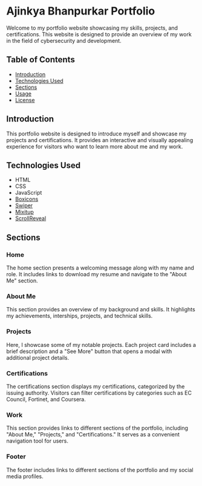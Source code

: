 # Ajinkya Bhanpurkar Portfolio

Welcome to my portfolio website showcasing my skills, projects, and certifications. This website is designed to provide an overview of my work in the field of cybersecurity and development.

## Table of Contents

- [Introduction](#introduction)
- [Technologies Used](#technologies-used)
- [Sections](#sections)
- [Usage](#usage)
- [License](#license)

## Introduction

This portfolio website is designed to introduce myself and showcase my projects and certifications. It provides an interactive and visually appealing experience for visitors who want to learn more about me and my work.

## Technologies Used

- HTML
- CSS
- JavaScript
- [Boxicons](https://boxicons.com/)
- [Swiper](https://swiperjs.com/)
- [Mixitup](https://www.kunkalabs.com/mixitup/)
- [ScrollReveal](https://scrollrevealjs.org/)

## Sections

### Home

The home section presents a welcoming message along with my name and role. It includes links to download my resume and navigate to the "About Me" section.

### About Me

This section provides an overview of my background and skills. It highlights my achievements, interships, projects, and technical skills.

### Projects

Here, I showcase some of my notable projects. Each project card includes a brief description and a "See More" button that opens a modal with additional project details.

### Certifications

The certifications section displays my certifications, categorized by the issuing authority. Visitors can filter certifications by categories such as EC Council, Fortinet, and Coursera.

### Work

This section provides links to different sections of the portfolio, including "About Me," "Projects," and "Certifications." It serves as a convenient navigation tool for users.

### Footer

The footer includes links to different sections of the portfolio and my social media profiles.

